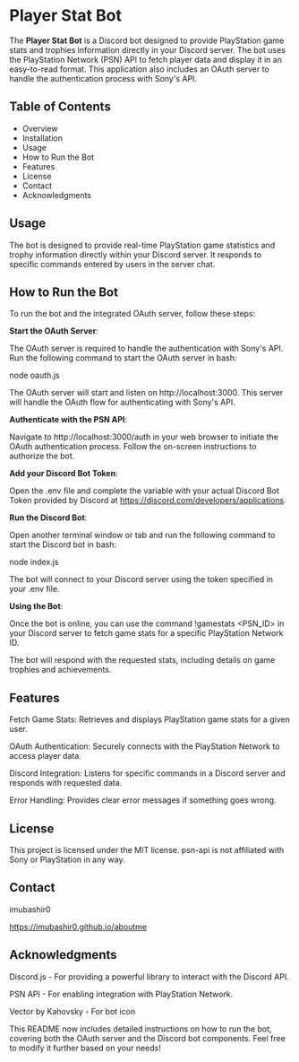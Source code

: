 # Player Stat Bot

The **Player Stat Bot** is a Discord bot designed to provide PlayStation game stats and trophies information directly in your Discord server. The bot uses the PlayStation Network (PSN) API to fetch player data and display it in an easy-to-read format. This application also includes an OAuth server to handle the authentication process with Sony's API.

## Table of Contents

- Overview
- Installation
- Usage
- How to Run the Bot
- Features
- License
- Contact
- Acknowledgments

## Usage

The bot is designed to provide real-time PlayStation game statistics and trophy information directly within your Discord server. It responds to specific commands entered by users in the server chat.

## How to Run the Bot

To run the bot and the integrated OAuth server, follow these steps:

**Start the OAuth Server**:

The OAuth server is required to handle the authentication with Sony's API.
Run the following command to start the OAuth server in bash:

node oauth.js

The OAuth server will start and listen on http://localhost:3000. This server will handle the OAuth flow for authenticating with Sony's API.

**Authenticate with the PSN API**:

Navigate to http://localhost:3000/auth in your web browser to initiate the OAuth authentication process. Follow the on-screen instructions to authorize the bot.

**Add your Discord Bot Token**:

Open the .env file and complete the variable with your actual Discord Bot Token provided by Discord at https://discord.com/developers/applications.

**Run the Discord Bot**:

Open another terminal window or tab and run the following command to start the Discord bot in bash:

node index.js

The bot will connect to your Discord server using the token specified in your .env file.

**Using the Bot**:

Once the bot is online, you can use the command !gamestats <PSN_ID> in your Discord server to fetch game stats for a specific PlayStation Network ID.

The bot will respond with the requested stats, including details on game trophies and achievements.

## Features

Fetch Game Stats: Retrieves and displays PlayStation game stats for a given user.

OAuth Authentication: Securely connects with the PlayStation Network to access player data.

Discord Integration: Listens for specific commands in a Discord server and responds with requested data.

Error Handling: Provides clear error messages if something goes wrong.


## License

This project is licensed under the MIT license. psn-api is not affiliated with Sony or PlayStation in any way.

## Contact

imubashir0

https://imubashir0.github.io/aboutme

## Acknowledgments

Discord.js - For providing a powerful library to interact with the Discord API.

PSN API - For enabling integration with PlayStation Network.

Vector by Kahovsky - For bot icon

This README now includes detailed instructions on how to run the bot, covering both the OAuth server and the Discord bot components. Feel free to modify it further based on your needs!
